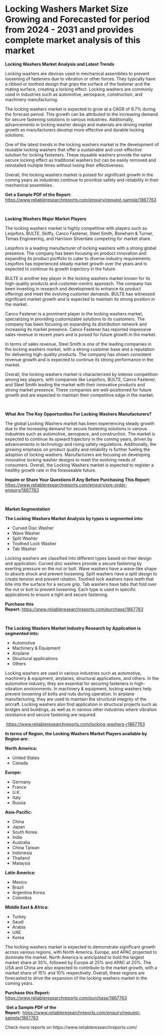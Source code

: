 <p><h1>Locking Washers Market Size Growing and Forecasted for period from 2024 - 2031 and provides complete market analysis of this market</h1></p><p><strong>Locking Washers Market Analysis and Latest Trends</strong></p>
<p><p>Locking washers are devices used in mechanical assemblies to prevent loosening of fasteners due to vibration or other forces. They typically have a ribbed or toothed design that grips the surface of the fastener and the mating surface, creating a locking effect. Locking washers are commonly used in industries such as automotive, aerospace, construction, and machinery manufacturing.</p><p>The locking washers market is expected to grow at a CAGR of 9.7% during the forecast period. This growth can be attributed to the increasing demand for secure fastening solutions in various industries. Additionally, advancements in locking washer design and materials are driving market growth as manufacturers develop more effective and durable locking solutions.</p><p>One of the latest trends in the locking washers market is the development of reusable locking washers that offer a sustainable and cost-effective solution for locking fasteners. These reusable washers provide the same secure locking effect as traditional washers but can be easily removed and reinstalled multiple times without losing their effectiveness.</p><p>Overall, the locking washers market is poised for significant growth in the coming years as industries continue to prioritize safety and reliability in their mechanical assemblies.</p></p>
<p><strong>Get a Sample PDF of the Report:&nbsp;</strong> <a href="https://www.reliableresearchreports.com/enquiry/request-sample/1867763">https://www.reliableresearchreports.com/enquiry/request-sample/1867763</a></p>
<p>&nbsp;</p>
<p><strong>Locking Washers Major Market Players</strong></p>
<p><p>The locking washers market is highly competitive with players such as Lesjofors, BULTE, Skiffy, Canco Fastener, Steel Smith, Boneham & Turner, Temas Engineering, and Harrison Silverdale competing for market share. </p><p>Lesjofors is a leading manufacturer of locking washers with a strong global presence. The company has been focusing on product innovation and expanding its product portfolio to cater to diverse industry requirements. Lesjofors has experienced steady market growth over the years and is expected to continue its growth trajectory in the future.</p><p>BULTE is another key player in the locking washers market known for its high-quality products and customer-centric approach. The company has been investing in research and development to enhance its product offerings and meet the evolving customer demands. BULTE has witnessed significant market growth and is expected to maintain its strong position in the market.</p><p>Canco Fastener is a prominent player in the locking washers market, specializing in providing customizable solutions to its customers. The company has been focusing on expanding its distribution network and increasing its market presence. Canco Fastener has reported impressive sales revenue in recent years and is poised for future growth in the market.</p><p>In terms of sales revenue, Steel Smith is one of the leading companies in the locking washers market, with a strong customer base and a reputation for delivering high-quality products. The company has shown consistent revenue growth and is expected to continue its strong performance in the market.</p><p>Overall, the locking washers market is characterized by intense competition among key players, with companies like Lesjofors, BULTE, Canco Fastener, and Steel Smith leading the market with their innovative products and strong market presence. These companies are well-positioned for future growth and are expected to maintain their competitive edge in the market.</p></p>
<p>&nbsp;</p>
<p><strong>What Are The Key Opportunities For Locking Washers Manufacturers?</strong></p>
<p><p>The global Locking Washers market has been experiencing steady growth due to the increasing demand for secure fastening solutions in various industries such as automotive, aerospace, and construction. The market is expected to continue its upward trajectory in the coming years, driven by advancements in technology and rising safety regulations. Additionally, the growing emphasis on product quality and reliability is further fueling the adoption of locking washers. Manufacturers are focusing on developing innovative locking washer designs to meet the evolving needs of consumers. Overall, the Locking Washers market is expected to register a healthy growth rate in the foreseeable future.</p></p>
<p><strong>Inquire or Share Your Questions If Any Before Purchasing This Report:</strong> <a href="https://www.reliableresearchreports.com/enquiry/pre-order-enquiry/1867763">https://www.reliableresearchreports.com/enquiry/pre-order-enquiry/1867763</a></p>
<p>&nbsp;</p>
<p><strong>Market Segmentation</strong></p>
<p><strong>The Locking Washers Market Analysis by types is segmented into:</strong></p>
<p><ul><li>Curved Disc Washer</li><li>Wave Washer</li><li>Split Washer</li><li>Toothed Lock Washer</li><li>Tab Washer</li></ul></p>
<p><p>Locking washers are classified into different types based on their design and application. Curved disc washers provide a secure fastening by exerting pressure on the nut or bolt. Wave washers have a wave-like shape to absorb shock and prevent loosening. Split washers have a split design to create tension and prevent rotation. Toothed lock washers have teeth that bite into the surface for a secure grip. Tab washers have tabs that fold over the nut or bolt to prevent loosening. Each type is used in specific applications to ensure a tight and secure fastening.</p></p>
<p><strong>Purchase this Report:&nbsp;</strong><a href="https://www.reliableresearchreports.com/purchase/1867763">https://www.reliableresearchreports.com/purchase/1867763</a></p>
<p>&nbsp;</p>
<p><strong>The Locking Washers Market Industry Research by Application is segmented into:</strong></p>
<p><ul><li>Automotive</li><li>Machinery & Equipment</li><li>Airplane</li><li>Structural applications</li><li>Others</li></ul></p>
<p><p>Locking washers are used in various industries such as automotive, machinery & equipment, airplanes, structural applications, and others. In the automotive industry, they are essential for securing fasteners in high-vibration environments. In machinery & equipment, locking washers help prevent loosening of bolts and nuts during operation. In airplane manufacturing, they are used to maintain the structural integrity of the aircraft. Locking washers also find application in structural projects such as bridges and buildings, as well as in various other industries where vibration resistance and secure fastening are required.</p></p>
<p><a href="https://www.reliableresearchreports.com/locking-washers-r1867763">&nbsp;https://www.reliableresearchreports.com/locking-washers-r1867763</a></p>
<p><strong>In terms of Region, the Locking Washers Market Players available by Region are:</strong></p>
<p>
    <p> <strong> North America: </strong>
        <ul>
            <li>United States</li>
            <li>Canada</li>
        </ul>
        </p> 
    <p> <strong> Europe: </strong>
        <ul>
            <li>Germany</li>
            <li>France</li>
            <li>U.K.</li>
            <li>Italy</li>
            <li>Russia</li>
        </ul>
        </p> 
    <p> <strong> Asia-Pacific: </strong>
        <ul>
            <li>China</li>
            <li>Japan</li>
            <li>South Korea</li>
            <li>India</li>
            <li>Australia</li>
            <li>China Taiwan</li>
            <li>Indonesia</li>
            <li>Thailand</li>
            <li>Malaysia</li>
        </ul>
        </p> 
    <p> <strong> Latin America: </strong>
        <ul>
            <li>Mexico</li>
            <li>Brazil</li>
            <li>Argentina Korea</li>
            <li>Colombia</li>
        </ul>
        </p> 
    <p> <strong> Middle East & Africa: </strong>
        <ul>
            <li>Turkey</li>
            <li>Saudi</li>
            <li>Arabia</li>
            <li>UAE</li>
            <li>Korea</li>
        </ul>
    </p>
    </p>
<p><p>The locking washers market is expected to demonstrate significant growth across various regions, with North America, Europe, and APAC projected to dominate the market. North America is anticipated to hold the largest market share at 30%, followed by Europe at 25% and APAC at 20%. The USA and China are also expected to contribute to the market growth, with a market share of 15% and 10% respectively. Overall, these regions are forecasted to drive the expansion of the locking washers market in the coming years.</p></p>
<p><strong>Purchase this Report: </strong><a href="https://www.reliableresearchreports.com/purchase/1867763">https://www.reliableresearchreports.com/purchase/1867763</a></p>
<p>&nbsp;<strong>Get a Sample PDF of the Report:&nbsp;&nbsp;</strong><a href="https://www.reliableresearchreports.com/enquiry/request-sample/1867763">https://www.reliableresearchreports.com/enquiry/request-sample/1867763</a></p>
<p><strong></strong></p>
<p>Check more reports on https://www.reliableresearchreports.com/</p>